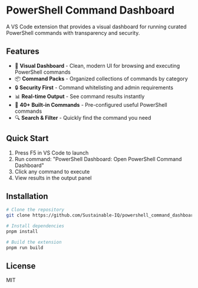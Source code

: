 # PowerShell Command Dashboard

A VS Code extension that provides a visual dashboard for running curated PowerShell commands with transparency and security.

## Features

- 🚀 **Visual Dashboard** - Clean, modern UI for browsing and executing PowerShell commands
- 📦 **Command Packs** - Organized collections of commands by category
- 🔒 **Security First** - Command whitelisting and admin requirements
- 📊 **Real-time Output** - See command results instantly
- 🎯 **40+ Built-in Commands** - Pre-configured useful PowerShell commands
- 🔍 **Search & Filter** - Quickly find the command you need

## Quick Start

1. Press F5 in VS Code to launch
2. Run command: "PowerShell Dashboard: Open PowerShell Command Dashboard"
3. Click any command to execute
4. View results in the output panel

## Installation

```bash
# Clone the repository
git clone https://github.com/Sustainable-IQ/powershell_command_dashboard.git

# Install dependencies
pnpm install

# Build the extension
pnpm run build
```

## License

MIT
